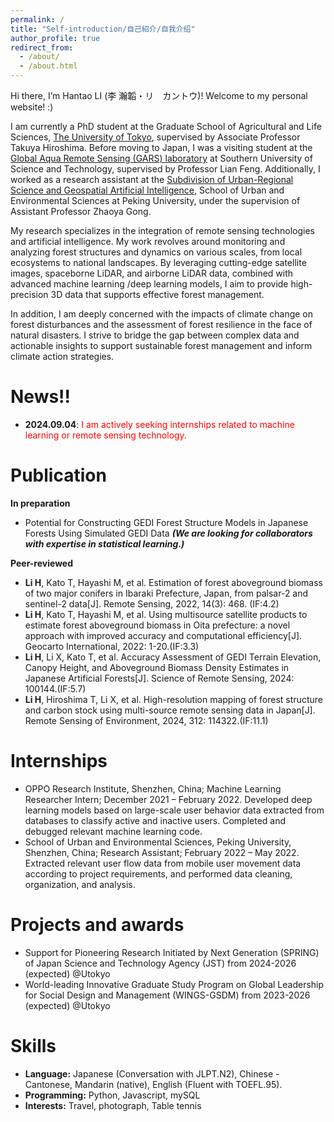 ```yaml
---
permalink: /
title: "Self-introduction/自己紹介/自我介绍"
author_profile: true
redirect_from: 
  - /about/
  - /about.html
---
```


Hi there, I’m Hantao LI (李 瀚韜・リ　カントウ)! Welcome to my personal website! :)

I am currently a PhD student at the Graduate School of Agricultural and Life Sciences, [The University of Tokyo](https://www.u-tokyo.ac.jp/ja/index.html), supervised by Associate Professor Takuya Hiroshima. Before moving to Japan, I was a visiting student at the [Global Aqua Remote Sensing (GARS) laboratory](https://garslab.com/) at Southern University of Science and Technology, supervised by Professor Lian Feng. Additionally, I worked as a research assistant at the [Subdivision of Urban-Regional Science and Geospatial Artificial Intelligence](https://supdgeoai.wordpress.com/), School of Urban and Environmental Sciences at Peking University, under the supervision of Assistant Professor Zhaoya Gong.

My research specializes in the integration of remote sensing technologies and artificial intelligence. My work revolves around monitoring and analyzing forest structures and dynamics on various scales, from local ecosystems to national landscapes. By leveraging cutting-edge satellite images, spaceborne LiDAR, and airborne LiDAR data, combined with advanced machine learning /deep learning models, I aim to provide high-precision 3D data that supports effective forest management.

In addition, I am deeply concerned with the impacts of climate change on forest disturbances and the assessment of forest resilience in the face of natural disasters. I strive to bridge the gap between complex data and actionable insights to support sustainable forest management and inform climate action strategies.

News!!
======
- **2024.09.04**: <span style="color: red;">I am actively seeking internships related to machine learning or remote sensing technology.</span>

Publication
======
**In preparation**
- Potential for Constructing GEDI Forest Structure Models in Japanese Forests Using Simulated GEDI Data ***(We are looking for collaborators with expertise in statistical learning.)***

**Peer-reviewed**
- **Li H**, Kato T, Hayashi M, et al. Estimation of forest aboveground biomass of two major conifers in Ibaraki Prefecture, Japan, from palsar-2 and sentinel-2 data[J]. Remote Sensing, 2022, 14(3): 468. (IF:4.2)
- **Li H**, Kato T, Hayashi M, et al. Using multisource satellite products to estimate forest aboveground biomass in Oita prefecture: a novel approach with improved accuracy and computational efficiency[J]. Geocarto International, 2022: 1-20.(IF:3.3)
- **Li H**, Li X, Kato T, et al. Accuracy Assessment of GEDI Terrain Elevation, Canopy Height, and Aboveground Biomass Density Estimates in Japanese Artificial Forests[J]. Science of Remote Sensing, 2024: 100144.(IF:5.7)
- **Li H**, Hiroshima T, Li X, et al. High-resolution mapping of forest structure and carbon stock using multi-source remote sensing data in Japan[J]. Remote Sensing of Environment, 2024, 312: 114322.(IF:11.1)

Internships
======
-  OPPO Research Institute, Shenzhen, China; Machine Learning Researcher Intern; December 2021 – February 2022. Developed deep learning models based on large-scale user behavior data extracted from databases to classify active and inactive users. Completed and debugged relevant machine learning code.
-  School of Urban and Environmental Sciences, Peking University, Shenzhen, China; Research Assistant; February 2022 – May 2022. Extracted relevant user flow data from mobile user movement data according to project requirements, and performed data cleaning, organization, and analysis.

Projects and awards
======
- Support for Pioneering Research Initiated by Next Generation (SPRING) of Japan Science and Technology Agency (JST) from 2024-2026 (expected) @Utokyo
- World-leading Innovative Graduate Study Program on Global Leadership for Social Design and Management (WINGS-GSDM) from 2023-2026 (expected) @Utokyo

Skills
======
- **Language:** Japanese (Conversation with JLPT.N2), Chinese -Cantonese, Mandarin (native), English (Fluent with TOEFL.95).
- **Programming:** Python, Javascript, mySQL
- **Interests:** Travel, photograph, Table tennis

